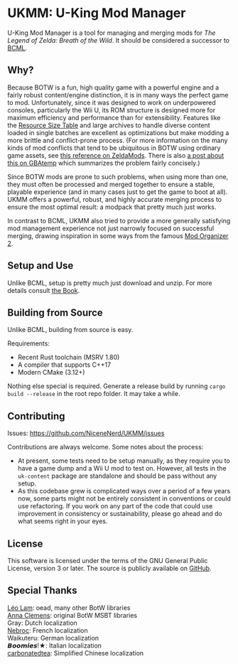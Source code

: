 # UKMM: U-King Mod Manager

U-King Mod Manager is a tool for managing and merging mods for *The Legend of
Zelda: Breath of the Wild*. It should be considered a successor to
[BCML](https://github.com/NiceneNerd/BCML). 

## Why?

Because BOTW is a fun, high quality game with a powerful engine and a fairly
robust content/engine distinction, it is in many ways the perfect game to mod.
Unfortunately, since it was designed to work on underpowered consoles,
particularly the Wii U, its ROM structure is designed more for maximum
efficiency and performance than for extensibility. Features like the [Resource
Size Table](https://zeldamods.org/wiki/Resource_system#Resource_size_table) and
large archives to handle diverse content loaded in single batches are excellent
as optimizations but make modding a more brittle and conflict-prone process.
(For more information on the many kinds of mod conflicts that tend to be
ubiquitous in BOTW using ordinary game assets, see [this reference on
ZeldaMods](https://zeldamods.org/wiki/Help:Resolving_mod_conflicts). There is
also [a post about this on
GBAtemp](https://gbatemp.net/threads/dont-use-bcml-for-switch.590409/post-10030639)
which summarizes the problem fairly concisely.)

Since BOTW mods are prone to such problems, when using more than one, they must
often be processed and merged together to ensure a stable, playable experience
(and in many cases just to get the game to boot at all). UKMM offers a powerful,
robust, and highly accurate merging process to ensure the most optimal result: a
modpack that pretty much just works.

In contrast to BCML, UKMM also tried to provide a more generally satisfying mod
management experience not just narrowly focused on successful merging, drawing
inspiration in some ways from the famous [Mod Organizer
2](https://github.com/ModOrganizer2/modorganizer).

## Setup and Use

Unlike BCML, setup is pretty much just download and unzip. For more details
consult [the Book](https://nicenenerd.github.io/UKMM/).

## Building from Source

Unlike BCML, building from source is easy.

Requirements:

- Recent Rust toolchain (MSRV 1.80)
- A compiler that supports C++17
- Modern CMake (3.12+)

Nothing else special is required. Generate a release build by running `cargo
build --release` in the root repo folder. It may take a while.

## Contributing 

Issues: <https://github.com/NiceneNerd/UKMM/issues>

Contributions are always welcome. Some notes about the process:

- At present, some tests need to be setup manually, as they require you to have
  a game dump and a Wii U mod to test on. However, all tests in the `uk-content`
  package are standalone and should be pass without any setup.
- As this codebase grew is complicated ways over a period of a few years now,
  some parts might not be entirely consistent in conventions or could use
  refactoring. If you work on any part of the code that could use improvement in
  consistency or sustainability, please go ahead and do what seems right in your
  eyes.

## License 

This software is licensed under the terms of the GNU General Public License,
version 3 or later. The source is publicly available on
[GitHub](https://github.com/NiceneNerd/UKMM).

## Special Thanks

[Léo Lam](https://github.com/leoetlino): oead, many other BotW libraries  
[Anna Clemens](https://github.com/anna-is-cute): original BotW MSBT libraries  
Gray: Dutch localization  
[Nebroc](https://gamebanana.com/members/1920307): French localization  
Waikuteru: German localization  
𝘽𝙤𝙤𝙢𝙞𝙚𝙨!★: Italian localization  
[carbonatedtea](https://github.com/k-carbonatedtea): Simplified Chinese localization  
